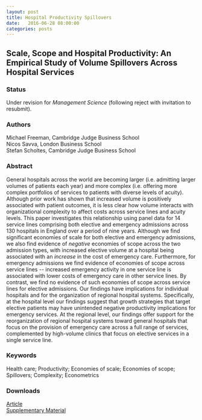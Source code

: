 ```yaml
---
layout: post
title: Hospital Productivity Spillovers
date:   2016-06-28 08:00:00
categories: posts
---
```


## Scale, Scope and Hospital Productivity: An Empirical Study of Volume Spillovers Across Hospital Services

### Status

Under revision for *Management Science* (following reject with invitation to resubmit).

### Authors

Michael Freeman, Cambridge Judge Business School<br>
Nicos Savva, London Business School<br>
Stefan Scholtes, Cambridge Judge Business School

### Abstract

General hospitals across the world are becoming larger (i.e. admitting larger volumes of patients each year) and more complex (i.e. offering more complex portfolios of services to patients with diverse levels of acuity). Although prior work has shown that increased volume is positively associated with patient outcomes, it is less clear how volume interacts with organizational complexity to affect costs across service lines and acuity levels. This paper investigates this relationship using panel data for 14 service lines comprising both elective and emergency admissions across 130 hospitals in England over a period of nine years. Although we find significant economies of scale for both elective and emergency admissions, we also find evidence of *negative* economies of scope across the two admission types, with increased elective volume at a hospital being associated with an *increase* in the cost of emergency care. Furthermore, for emergency admissions we find evidence of economies of scope across service lines -- increased emergency activity in one service line is associated with lower costs of emergency care in other service lines. By contrast, we find no evidence of such economies of scope across service lines for elective admissions. Our findings have implications for individual hospitals and for the organization of regional hospital systems. Specifically, at the hospital level our findings suggest that growth strategies that target elective patients may have unintended negative productivity implications for emergency services. At the regional level, our findings offer support for the reorganization of regional hospital systems toward general hospitals that focus on the provision of emergency care across a full range of services, complemented by high-volume clinics that focus on elective services in a single service line.

### Keywords

Health care; Productivity; Economies of scale; Economies of scope; Spillovers; Complexity; Econometrics

### Downloads

[Article](/research/articles/hospitalscalescope_june2016.pdf)<br>
[Supplementary Material](/research/articles/supplementary_hospitalscalescope_june2016.pdf)